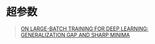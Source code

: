 # 超参数

> [ON LARGE-BATCH TRAINING FOR DEEP LEARNING: GENERALIZATION GAP AND SHARP MINIMA](https://arxiv.org/pdf/1609.04836.pdf)

